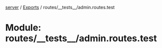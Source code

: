 [server](../README.md) / [Exports](../modules.md) / routes/\_\_tests\_\_/admin.routes.test

# Module: routes/\_\_tests\_\_/admin.routes.test
